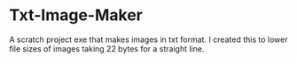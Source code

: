 # Txt-Image-Maker
A scratch project exe that makes images in txt format.
I created this to lower file sizes of images taking 22 bytes for a straight line.
